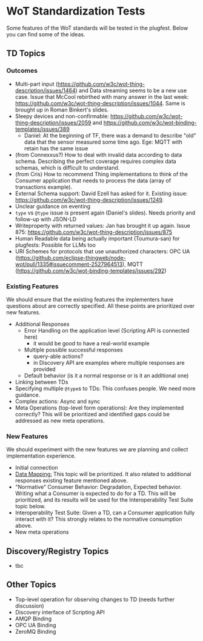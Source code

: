 # WoT Standardization Tests

Some features of the WoT standards will be tested in the plugfest. Below you can find some of the ideas.

## TD Topics

### Outcomes

- Multi-part input (https://github.com/w3c/wot-thing-description/issues/1464) and Data streaming seems to be a new use case. Issue that McCool rebirthed with many answer in the last week: https://github.com/w3c/wot-thing-description/issues/1044. Same is brought up in Roman Binkert's slides.
- Sleepy devices and non-confirmable: https://github.com/w3c/wot-thing-description/issues/2059 and https://github.com/w3c/wot-binding-templates/issues/389
  - Daniel: At the beginning of TF, there was a demand to describe "old" data that the sensor measured some time ago. Ege: MQTT with retain has the same issue
- (from Connexxus?) How to deal with invalid data according to data schema. Describing the perfect coverage requires complex data schemas, which is difficult to understand.
- (from Cris) How to recommend Thing implementations to think of the Consumer application that needs to process the data (array of transactions example).
- External Schema support: David Ezell has asked for it. Existing issue: https://github.com/w3c/wot-thing-description/issues/1249.
- Unclear guidance on eventing
- `type` vs `@type` issue is present again (Daniel's slides). Needs priority and follow-up with JSON-LD
- Writeproperty with returned values: Jan has brought it up again. Issue 875: https://github.com/w3c/wot-thing-description/issues/875
- Human Readable data being actually important (Toumura-san) for plugfests: Possible for LLMs too
- URI Schemes for protocols that use unauthorized characters: OPC UA (https://github.com/eclipse-thingweb/node-wot/pull/1335#issuecomment-2527964513), MQTT (https://github.com/w3c/wot-binding-templates/issues/292)


### Existing Features

We should ensure that the existing features the implementers have questions about are correctly specified. All these points are prioritized over new features.

* Additional Responses
  * Error Handling on the application level (Scripting API is connected here)
    * it would be good to have a real-world example  
  * Multiple possible successful responses
    * query-able actions?
    * in Discovery API are examples where multiple responses are provided 
  * Default behavior (is it a normal response or is it an additional one)
* Linking between TDs
* Specifying multiple `@type`s to TDs: This confuses people. We need more guidance.
* Complex actions: Async and sync
* Meta Operations (top-level form operations): Are they implemented correctly? This will be prioritized and identified gaps could be addressed as new meta operations.

### New Features

We should experiment with the new features we are planning and collect implementation experience.
  
* Initial connection
* [Data Mapping:](https://github.com/w3c/wot/blob/main/planning/ThingDescription/td-next-work-items/usability-and-design.md#data-schema-mapping) This topic will be prioritized. It also related to additional responses existing feature mentioned above.
* "Normative" Consumer Behavior: Degradation, Expected behavior. Writing what a Consumer is expected to do for a TD. This will be prioritized, and its results will be used for the Interoperability Test Suite topic below.
* Interoperability Test Suite: Given a TD, can a Consumer application fully interact with it? This strongly relates to the normative consumption above.
* New meta operations

## Discovery/Registry Topics

* tbc

## Other Topics

* Top-level operation for observing changes to TD (needs further discussion)
* Discovery interface of Scripting API
* AMQP Binding
* OPC UA Binding
* ZeroMQ Binding
